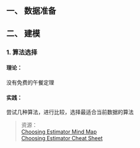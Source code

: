 ## 一、 数据准备


## 二、 建模

### 1. 算法选择

#### 理论：
没有免费的午餐定理
#### 实践：
尝试几种算法，进行比较，选择最适合当前数据的算法

> 资源：  
>[Choosing Estimator Mind Map](http://scikit-learn.org/stable/tutorial/machine_learning_map/index.html)  
>[Choosing Estimator Cheat Sheet](https://s3.amazonaws.com/assets.datacamp.com/blog_assets/Scikit_Learn_Cheat_Sheet_Python.pdf)